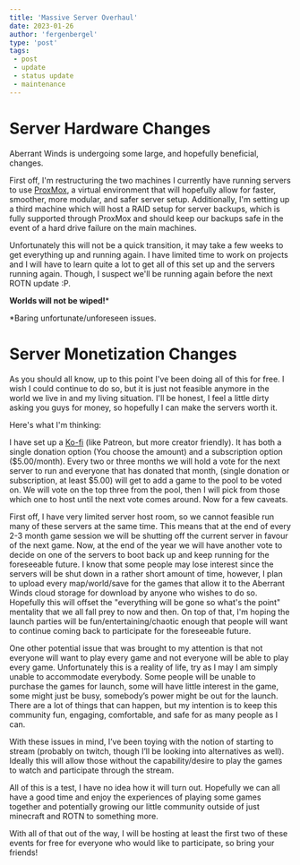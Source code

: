 ```yaml
---
title: 'Massive Server Overhaul'
date: 2023-01-26
author: 'fergenbergel'
type: 'post'
tags: 
 - post
 - update
 - status update
 - maintenance
---
```


# Server Hardware Changes


Aberrant Winds is undergoing some large, and hopefully beneficial, changes.


First off, I'm restructuring the two machines I currently have running servers to use [ProxMox][1], a virtual environment that will hopefully allow for faster, smoother, more modular, and safer server setup. Additionally, I'm setting up a third machine which will host a RAID setup for server backups, which is fully supported through ProxMox and should keep our backups safe in the event of a hard drive failure on the main machines.


Unfortunately this will not be a quick transition, it may take a few weeks to get everything up and running again. I have limited time to work on projects and I will have to learn quite a lot to get all of this set up and the servers running again. Though, I suspect we'll be running again before the next ROTN update :P.


**Worlds will not be wiped!***


*Baring unfortunate/unforeseen issues.


# Server Monetization Changes


As you should all know, up to this point I've been doing all of this for free. I wish I could continue to do so, but it is just not feasible anymore in the world we live in and my living situation. I'll be honest, I feel a little dirty asking you guys for money, so hopefully I can make the servers worth it.


Here's what I'm thinking:


I have set up a [Ko-fi][2] (like Patreon, but more creator friendly). It has both a single donation option (You choose the amount) and a subscription option ($5.00/month). Every two or three months we will hold a vote for the next server to run and everyone that has donated that month, (single donation or subscription, at least $5.00) will get to add a game to the pool to be voted on. We will vote on the top three from the pool, then I will pick from those which one to host until the next vote comes around. Now for a few caveats.


First off, I have very limited server host room, so we cannot feasible run many of these servers at the same time. This means that at the end of every 2-3 month game session we will be shutting off the current server in favour of the next game. Now, at the end of the year we will have another vote to decide on one of the servers to boot back up and  keep running for the foreseeable future. I know that some people may lose interest since the servers will be shut down in a rather short amount of time, however, I plan to upload every map/world/save for the games that allow it to the Aberrant Winds cloud storage for download by anyone who wishes to do so. Hopefully this will offset the "everything will be gone so what's the point" mentality that we all fall prey to now and then. On top of that, I'm hoping the launch parties will be fun/entertaining/chaotic enough that people will want to continue coming back to participate for the foreseeable future.


One other potential issue that was brought to my attention is that not everyone will want to play every game and not everyone will be able to play every game. Unfortunately this is a reality of life, try as I may I am simply unable to accommodate everybody. Some people will be unable to purchase the games for launch, some will have little interest in the game, some might just be busy, somebody’s power might be out for the launch. There are a lot of things that can happen, but my intention is to keep this community fun, engaging, comfortable, and safe for as many people as I can.


With these issues in mind, I’ve been toying with the notion of starting to stream (probably on twitch, though I’ll be looking into alternatives as well). Ideally this will allow those without the capability/desire to play the games to watch and participate through the stream.


All of this is a test, I have no idea how it will turn out. Hopefully we can all have a good time and enjoy the experiences of playing some games together and potentially growing our little community outside of just minecraft and ROTN to something more.


With all of that out of the way, I will be hosting at least the first two of these events for free for everyone who would like to participate, so bring your friends!



[1]: <https://www.proxmox.com/en/> "ProxMox"
[2]: <https://ko-fi.com/aberrantwinds> "Aberrant Winds' Ko-fi"